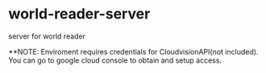 # world-reader-server
server for world reader

**NOTE: Enviroment requires credentials for CloudvisionAPI(not included).  You can go to google cloud console to obtain and setup access.
